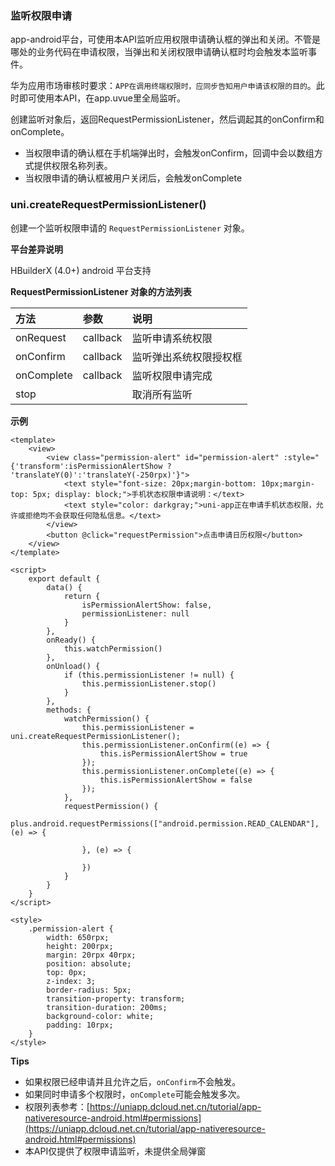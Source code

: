 ### 监听权限申请

app-android平台，可使用本API监听应用权限申请确认框的弹出和关闭。不管是哪处的业务代码在申请权限，当弹出和关闭权限申请确认框时均会触发本监听事件。

华为应用市场审核时要求：`APP在调用终端权限时，应同步告知用户申请该权限的目的`。此时即可使用本API，在app.uvue里全局监听。

创建监听对象后，返回RequestPermissionListener，然后调起其的onConfirm和onComplete。

- 当权限申请的确认框在手机端弹出时，会触发onConfirm，回调中会以数组方式提供权限名称列表。
- 当权限申请的确认框被用户关闭后，会触发onComplete

### uni.createRequestPermissionListener()

创建一个监听权限申请的 `RequestPermissionListener` 对象。

**平台差异说明**

HBuilderX (4.0+) android 平台支持

**RequestPermissionListener 对象的方法列表**

|方法		|参数		|说明	|
|:-			|:-			|:-		|
|onRequest	|callback	|监听申请系统权限		|
|onConfirm	|callback	|监听弹出系统权限授权框		|
|onComplete	|callback	|监听权限申请完成		|
|stop		|			|取消所有监听		|

**示例**

```vue
<template>
	<view>
		<view class="permission-alert" id="permission-alert" :style="{'transform':isPermissionAlertShow ? 'translateY(0)':'translateY(-250rpx)'}">
			<text style="font-size: 20px;margin-bottom: 10px;margin-top: 5px; display: block;">手机状态权限申请说明：</text>
			<text style="color: darkgray;">uni-app正在申请手机状态权限，允许或拒绝均不会获取任何隐私信息。</text>
		</view>
		<button @click="requestPermission">点击申请日历权限</button>
	</view>
</template>

<script>
	export default {
		data() {
			return {
				isPermissionAlertShow: false,
				permissionListener: null
			}
		},
		onReady() {
			this.watchPermission()
		},
		onUnload() {
			if (this.permissionListener != null) {
				this.permissionListener.stop()
			}
		},
		methods: {
			watchPermission() {
				this.permissionListener = uni.createRequestPermissionListener();
				this.permissionListener.onConfirm((e) => {
					this.isPermissionAlertShow = true
				});
				this.permissionListener.onComplete((e) => {
					this.isPermissionAlertShow = false
				});
			},
			requestPermission() {
				plus.android.requestPermissions(["android.permission.READ_CALENDAR"], (e) => {

				}, (e) => {

				})
			}
		}
	}
</script>

<style>
	.permission-alert {
		width: 650rpx;
		height: 200rpx;
		margin: 20rpx 40rpx;
		position: absolute;
		top: 0px;
		z-index: 3;
		border-radius: 5px;
		transition-property: transform;
		transition-duration: 200ms;
		background-color: white;
		padding: 10rpx;
	}
</style>

```

**Tips**

- 如果权限已经申请并且允许之后，`onConfirm`不会触发。
- 如果同时申请多个权限时，`onComplete`可能会触发多次。
- 权限列表参考：[https://uniapp.dcloud.net.cn/tutorial/app-nativeresource-android.html#permissions](https://uniapp.dcloud.net.cn/tutorial/app-nativeresource-android.html#permissions)
- 本API仅提供了权限申请监听，未提供全局弹窗